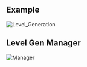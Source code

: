 ## Example
![Level_Generation](https://github.com/adriankraw/PseudoRaria/blob/main/Docu/Screenshots/Generated_Level.png)

## Level Gen Manager
![Manager](https://github.com/adriankraw/PseudoRaria/blob/main/Docu/Screenshots/Level_Gen_Manager.png)

